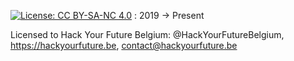 [![License: CC BY-SA-NC 4.0](https://licensebuttons.net/l/by-nc-sa/4.0/80x15.png)](https://creativecommons.org/licenses/by-nc-sa/4.0/) : 2019 -> Present

Licensed to Hack Your Future Belgium: @HackYourFutureBelgium, https://hackyourfuture.be, contact@hackyourfuture.be
